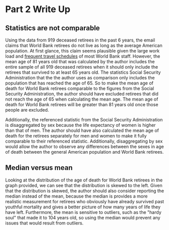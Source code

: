 # Part 2 Write Up
## Statistics are not comparable
Using the data from 919 deceased retirees in the past 6 years, the email claims that World Bank retirees do not live as long as the average American population. At first glance, this claim seems plausible given the large work load and [frequent travel schedules](https://www.fastcompany.com/3050543/why-frequent-business-travel-is-so-bad-for-you) of most World Bank staff. However, the mean age of 81 years old that was calculated by the author includes the entire sample of all 919 deceased retirees when it should only include the retirees that survived to at least 65 years old. The statistics Social Security Administration that the the author uses as comparison only includes the population that has reached the age of 65. So to make the mean age of death for World Bank retirees comparable to the figures from the Social Security Administration, the author should have excluded retirees that did not reach the age of 65 when calculating the mean age. The mean age of death for World Bank retirees will be greater than 81 years old once those people are excluded.

Additionally, the referenced statistic from the Social Security Administration is disaggregated by sex because the life expectancy of women is higher than that of men. The author should have also calculated the mean age of death for the retirees separately for men and women to make it fully comparable to their referenced statistic. Additionally, disaggregating by sex would allow the author to observe any differences between the sexes in age of death between the general American population and World Bank retirees.

## Median versus mean
Looking at the distribution of the age of death for World Bank retirees in the graph provided, we can see that the distribution is skewed to the left. Given that the distribution is skewed, the author should also consider reporting the median instead of the mean, because the median is provides a more realistic measurement for retirees who obviously have already survived past youthful mortality and gives a better picture of how many years of life they have left. Furthermore, the mean is sensitive to outliers, such as the "hardy soul" that made it to 104 years old, so using the median would prevent any issues that would result from outliers.
